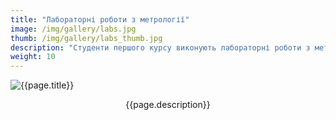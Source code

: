 ```yaml
---
title: "Лабораторні роботи з метрології"
image: /img/gallery/labs.jpg
thumb: /img/gallery/labs_thumb.jpg
description: "Студенти першого курсу виконують лабораторні роботи з метрології на осцилографах/генераторах Keysight DSOX1102G та аналогових платах ASLK-PRO"
weight: 10
---
```


![{{page.title}} ]({{page.image}})

<p style="text-align: center;">{{page.description}}</p>
